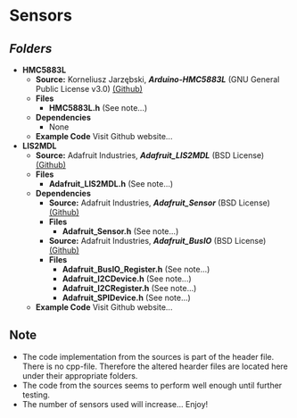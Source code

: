 # Sensors
## ***Folders***
- **HMC5883L**
    - **Source:** Korneliusz Jarzębski, ***Arduino-HMC5883L*** (GNU General Public License v3.0) [(Github)](https://github.com/jarzebski/Arduino-HMC5883L)
    - **Files** 
        - **HMC5883L.h** (See note...)
    - **Dependencies**
        - None
    - **Example Code** Visit Github website...
- **LIS2MDL**
    - **Source:** Adafruit Industries, ***Adafruit_LIS2MDL*** (BSD License) [(Github)](https://github.com/adafruit/Adafruit_LIS2MDL)
    - **Files** 
        - **Adafruit_LIS2MDL.h** (See note...)
    - **Dependencies**
        - **Source:** Adafruit Industries, ***Adafruit_Sensor*** (BSD License) [(Github)](https://github.com/adafruit/Adafruit_Sensor)
        - **Files** 
            - **Adafruit_Sensor.h** (See note...)
        - **Source:** Adafruit Industries, ***Adafruit_BusIO*** (BSD License) [(Github)](https://github.com/adafruit/Adafruit_BusIO)
        - **Files** 
            - **Adafruit_BusIO_Register.h** (See note...)
            - **Adafruit_I2CDevice.h** (See note...)
            - **Adafruit_I2CRegister.h** (See note...)
            - **Adafruit_SPIDevice.h** (See note...)
    - **Example Code** Visit Github website...
## Note
- The code implementation from the sources is part of the header file. There is no cpp-file. Therefore the altered hearder files are located here under their appropriate folders.
- The code from the sources seems to perform well enough until further testing. 
- The number of sensors used will increase... Enjoy!

